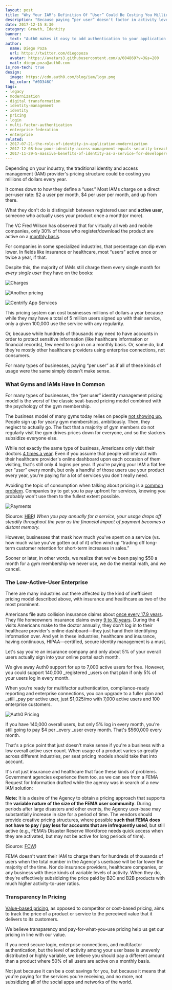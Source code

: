 ```yaml
---
layout: post
title: "Why Your IAM's Definition Of “User” Could Be Costing You Millions"
description: "Because paying “per user” doesn't factor in activity levels, you could be drastically overpaying"
date: 2017-12-15 8:30
category: Growth, Identity
banner:
  text: "Auth0 makes it easy to add authentication to your application."
author:
  name: Diego Poza
  url: https://twitter.com/diegopoza
  avatar: https://avatars3.githubusercontent.com/u/604869?v=3&s=200
  mail: diego.poza@auth0.com
is_non-tech: true
design:
  image: https://cdn.auth0.com/blog/iam/logo.png
  bg_color: "#0D346C"
tags:
- legacy
- modernization
- digital transformation
- identity-management
- identity
- pricing
- login
- multi-factor-authentication
- enterprise-federation
- enterprise
related:
- 2017-07-21-the-role-of-identity-in-application-modernization
- 2017-12-08-how-poor-identity-access-management-equals-security-breaches
- 2017-11-29-5-massive-benefits-of-identity-as-a-service-for-developers
---
```


Depending on your industry, the traditional identity and access management (IAM) provider's pricing structure could be costing you millions of dollars every year.

It comes down to how they define a “user.” Most IAMs charge on a direct per-user rate: $2 a user per month, $4 per user per month, and up from there.

What they don't do is distinguish between registered user and **active user**, someone who actually uses your product once a month(or more).

The VC Fred Wilson has observed that for virtually all web and mobile companies, only 30% of those who register/download the product are active on a [monthly basis](http://avc.com/2011/07/301010/).

For companies in some specialized industries, that percentage can dip even lower. In fields like insurance or healthcare, most “users” active once or twice a year, if that.

Despite this, the majority of IAMs still charge them every single month for _every single user_ they have on the books:

![Charges](https://cdn.auth0.com/blog/iam/charges.png)

![Another pricing](https://cdn.auth0.com/blog/iam/another-charges.png)

![Centrify App Services](https://cdn.auth0.com/blog/iam/centrifyappservices.png)

This pricing system can cost businesses millions of dollars a year because while they may have a total of 5 million users signed up with their service, only a given 100,000 use the service with any regularity.

Or, because while hundreds of thousands may need to have accounts in order to protect sensitive information (like healthcare information or financial records), few need to sign in on a monthly basis. Or, some do, but they're mostly other healthcare providers using enterprise connections, not consumers.

For many types of businesses, paying “per user” as if all of these kinds of usage were the same simply doesn't make sense.

### What Gyms and IAMs Have In Common

For many types of businesses, the “per user” identity management pricing model is the worst of the classic seat-based pricing model combined with the psychology of the gym membership.

The business model of many gyms today relies on people [not showing up.](http://www.npr.org/sections/money/2014/12/30/373996649/why-we-sign-up-for-gym-memberships-but-don-t-go-to-the-gym) People sign up for yearly gym memberships, ambitiously. Then, they neglect to actually go. The fact that a majority of gym members do not regularly visit the gym drives prices down for everyone, and so the slackers subsidize everyone else.

While not exactly the same type of business, Americans only visit their doctors [4 times a year](https://www.forbes.com/sites/niallmccarthy/2014/09/04/americans-visit-their-doctor-4-times-a-year-people-in-japan-visit-13-times-a-year-infographic/#56a1f24ee347). Even if you assume that people will interact with their healthcare provider's online dashboard upon each occasion of them visiting, that's still only 4 logins per year. If you're paying your IAM a flat fee per “user” every month, but only a handful of those users use your product every year, you're paying for a lot of services you don't really need.

Avoiding the topic of consumption when talking about pricing is a [common problem](https://hbr.org/2002/09/pricing-and-the-psychology-of-consumption). Companies try to get you to pay upfront for services, knowing you probably won't use them to the fullest extent possible.

![Payments](https://cdn.auth0.com/blog/iam/payments.gif)

(Source: [HBR](https://hbr.org/2002/09/pricing-and-the-psychology-of-consumption)) _When you pay annually for a service, your usage drops off steadily throughout the year as the financial impact of payment becomes a distant memory._

However, businesses that mask how much you've spent on a service (vs. how much value you've gotten out of it) often wind up “trading off long-term customer retention for short-term increases in sales.”

Sooner or later, in other words, we realize that we've been paying $50 a month for a gym membership we never use, we do the mental math, and we cancel.

### The Low-Active-User Enterprise

There are many industries out there affected by the kind of inefficient pricing model described above, with insurance and healthcare as two of the most prominent.

Americans file auto collision insurance claims about [once every 17.9 years](http://www.foxbusiness.com/features/2011/06/17/heres-how-many-car-accidents-youll-have.html). They file homeowners insurance claims every [9 to 10 years](http://finance.zacks.com/average-homeowner-file-insurance-claims-8387.html). During the 4 visits Americans make to the doctor annually, they don't log in to their healthcare provider's online dashboard—they just hand their identifying information over. And yet in these industries, healthcare and insurance, having continuous, HIPAA—certified, secure identity management is a must.

Let's say you're an insurance company and only about 5% of your overall users actually sign into your online portal each month.

We give away Auth0 support for up to 7,000 active users for free. However, you could support 140,000 _registered _users on that plan if only 5% of your users log in every month.

When you're ready for multifactor authentication, compliance-ready reporting and enterprise connections, you can upgrade to a fuller plan and _still _pay per active user, just $1,025/mo with 7,000 active users and 100 enterprise customers.

![Auth0 Pricing](https://cdn.auth0.com/blog/auth0/pricing.png)

If you have 140,000 overall users, but only 5% log in every month, you're still going to pay $4 per _every _user every month. That's $560,000 every month.

That's a price point that just doesn't make sense if you're a business with a low overall active user count. When usage of a product varies so greatly across different industries, per seat pricing models should take that into account.

It's not just insurance and healthcare that face these kinds of problems. Government agencies experience them too, as we can see from a FEMA Request for Information drafted while the agency was in search of a new IAM solution:


**Note:** It is a desire of the Agency to obtain a pricing approach that supports the **variable nature of the size of the FEMA user community**. During periods after large disasters and other events, the Agency user-base may substantially increase in size for a period of time. The vendors should provide creative pricing structures, where possible **such that FEMA does not have to pay / pay less for accounts that are infrequently used**, but still active (e.g., FEMA’s Disaster Reserve Workforce needs quick access when they are activated, but may not be active for long periods of time).

(Source: [FCW](https://fcw.com/articles/2009/01/27/fema-seeks-it.aspx))

FEMA doesn't want their IAM to charge them for hundreds of thousands of users when the total number in the Agency's userbase will be far lower the majority of the time. Nor do insurance providers, healthcare companies, or any business with these kinds of variable levels of activity. When they do, they're effectively subsidizing the price paid by B2C and B2B products with much higher activity-to-user ratios.

### Transparency In Pricing

[Value-based pricing](https://en.wikipedia.org/wiki/Value-based_pricing), as opposed to competitor or cost-based pricing, aims to track the price of a product or service to the perceived value that it delivers to its customers.

We believe transparency and pay-for-what-you-use pricing help us get our pricing in line with our value.

If you need secure login, enterprise connections, and multifactor authentication, but the level of activity among your user base is unevenly distributed or highly variable, we believe you should pay a different amount than a product where 50% of all users are active on a monthly basis.

Not just because it can be a cost savings for you, but because it means that you're paying for the services you're receiving, and no more, not subsidizing all of the social apps and networks of the world. 
